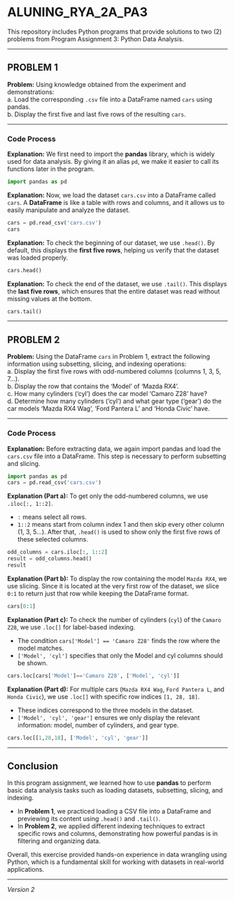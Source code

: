 # ALUNING_RYA_2A_PA3
This repository includes Python programs that provide solutions to two (2) problems from Program Assignment 3: Python Data Analysis.

---

## PROBLEM 1

**Problem:**
Using knowledge obtained from the experiment and demonstrations: <br> 
a. Load the corresponding `.csv` file into a DataFrame named `cars` using pandas. <br> 
b. Display the first five and last five rows of the resulting `cars`. <br> 

---

### Code Process

**Explanation:**
We first need to import the **pandas** library, which is widely used for data analysis. By giving it an alias `pd`, we make it easier to call its functions later in the program.

```python
import pandas as pd
```

**Explanation:**
Now, we load the dataset `cars.csv` into a DataFrame called `cars`. A **DataFrame** is like a table with rows and columns, and it allows us to easily manipulate and analyze the dataset.

```python
cars = pd.read_csv('cars.csv')
cars
```

**Explanation:**
To check the beginning of our dataset, we use `.head()`. By default, this displays the **first five rows**, helping us verify that the dataset was loaded properly.

```python
cars.head()
```

**Explanation:**
To check the end of the dataset, we use `.tail()`. This displays the **last five rows**, which ensures that the entire dataset was read without missing values at the bottom.

```python
cars.tail()
```

---

## PROBLEM 2

**Problem:**
Using the DataFrame `cars` in Problem 1, extract the following information using subsetting, slicing, and indexing operations: <br> 
a. Display the first five rows with odd-numbered columns (columns 1, 3, 5, 7...). <br> 
b. Display the row that contains the ‘Model’ of ‘Mazda RX4’. <br> 
c. How many cylinders (‘cyl’) does the car model ‘Camaro Z28’ have? <br> 
d. Determine how many cylinders (‘cyl’) and what gear type (‘gear’) do the car models ‘Mazda RX4 Wag’, ‘Ford Pantera L’ and ‘Honda Civic’ have. <br> 

---

### Code Process

**Explanation:**
Before extracting data, we again import pandas and load the `cars.csv` file into a DataFrame. This step is necessary to perform subsetting and slicing.

```python
import pandas as pd
cars = pd.read_csv('cars.csv')
```

**Explanation (Part a):**
To get only the odd-numbered columns, we use `.iloc[:, 1::2]`.

* `:` means select all rows.
* `1::2` means start from column index 1 and then skip every other column (1, 3, 5...).
  After that, `.head()` is used to show only the first five rows of these selected columns.

```python
odd_columns = cars.iloc[:, 1::2]
result = odd_columns.head()
result
```

**Explanation (Part b):**
To display the row containing the model `Mazda RX4`, we use slicing. Since it is located at the very first row of the dataset, we slice `0:1` to return just that row while keeping the DataFrame format.

```python
cars[0:1]
```

**Explanation (Part c):**
To check the number of cylinders (`cyl`) of the `Camaro Z28`, we use `.loc[]` for label-based indexing.

* The condition `cars['Model'] == 'Camaro Z28'` finds the row where the model matches.
* `['Model', 'cyl']` specifies that only the Model and cyl columns should be shown.

```python
cars.loc[cars['Model']=='Camaro Z28', ['Model', 'cyl']]
```

**Explanation (Part d):**
For multiple cars (`Mazda RX4 Wag`, `Ford Pantera L`, and `Honda Civic`), we use `.loc[]` with specific row indices `[1, 28, 18]`.

* These indices correspond to the three models in the dataset.
* `['Model', 'cyl', 'gear']` ensures we only display the relevant information: model, number of cylinders, and gear type.

```python
cars.loc[[1,28,18], ['Model', 'cyl', 'gear']]
```

---

## Conclusion

In this program assignment, we learned how to use **pandas** to perform basic data analysis tasks such as loading datasets, subsetting, slicing, and indexing.

* In **Problem 1**, we practiced loading a CSV file into a DataFrame and previewing its content using `.head()` and `.tail()`.
* In **Problem 2**, we applied different indexing techniques to extract specific rows and columns, demonstrating how powerful pandas is in filtering and organizing data.

Overall, this exercise provided hands-on experience in data wrangling using Python, which is a fundamental skill for working with datasets in real-world applications.

---

*Version 2*
